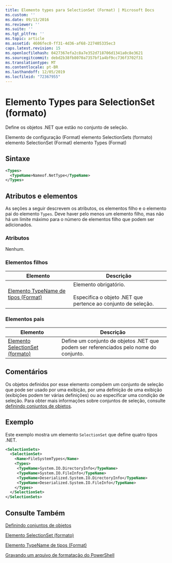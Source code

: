 ```yaml
---
title: Elemento types para SelectionSet (Format) | Microsoft Docs
ms.custom: ''
ms.date: 09/13/2016
ms.reviewer: ''
ms.suite: ''
ms.tgt_pltfrm: ''
ms.topic: article
ms.assetid: 4606fec0-ff31-4d36-af68-227405335ec3
caps.latest.revision: 15
ms.openlocfilehash: 0427367efa2c8a7e352d718706d1341a0c8e3621
ms.sourcegitcommit: debd2b38fb8070a7357bf1a4bf9cc736f3702f31
ms.translationtype: MT
ms.contentlocale: pt-BR
ms.lasthandoff: 12/05/2019
ms.locfileid: "72367955"
---
```

# <a name="types-element-for-selectionset-format"></a>Elemento Types para SelectionSet (formato)

Define os objetos .NET que estão no conjunto de seleção.

Elemento de configuração (Format) elemento SelectionSets (formato) elemento SelectionSet (Format) elemento Types (Format)

## <a name="syntax"></a>Sintaxe

```xml
<Types>
  <TypeName>Nameof.NetType</TypeName>
</Types>

```

## <a name="attributes-and-elements"></a>Atributos e elementos

As seções a seguir descrevem os atributos, os elementos filho e o elemento pai do elemento `Types`. Deve haver pelo menos um elemento filho, mas não há um limite máximo para o número de elementos filho que podem ser adicionados.

### <a name="attributes"></a>Atributos

Nenhum.

### <a name="child-elements"></a>Elementos filhos

|Elemento|Descrição|
|-------------|-----------------|
|[Elemento TypeName de tipos (Format)](./typename-element-for-types-format.md)|Elemento obrigatório.<br /><br /> Especifica o objeto .NET que pertence ao conjunto de seleção.|

### <a name="parent-elements"></a>Elementos pais

|Elemento|Descrição|
|-------------|-----------------|
|[Elemento SelectionSet (formato)](./selectionset-element-format.md)|Define um conjunto de objetos .NET que podem ser referenciados pelo nome do conjunto.|

## <a name="remarks"></a>Comentários

Os objetos definidos por esse elemento compõem um conjunto de seleção que pode ser usado por uma exibição, por uma definição de uma exibição (exibições podem ter várias definições) ou ao especificar uma condição de seleção.  Para obter mais informações sobre conjuntos de seleção, consulte [definindo conjuntos de objetos](./defining-selection-sets.md).

## <a name="example"></a>Exemplo

Este exemplo mostra um elemento `SelectionSet` que define quatro tipos .NET.

```xml
<SelectionSets>
  <SelectionSet>
    <Name>FileSystemTypes</Name>
    <Types>
     <TypeName>System.IO.DirectoryInfo</TypeName>
     <TypeName>System.IO.FileInfo</TypeName>
     <TypeName>Deserialized.System.IO.DirectoryInfo</TypeName>
     <TypeName>Deserialized.System.IO.FileInfo</TypeName>
    </Types>
  </SelectionSet>
</SelectionSets>
```

## <a name="see-also"></a>Consulte Também

[Definindo conjuntos de objetos](./defining-selection-sets.md)

[Elemento SelectionSet (formato)](./selectionset-element-format.md)

[Elemento TypeName de tipos (Format)](./typename-element-for-types-format.md)

[Gravando um arquivo de formatação do PowerShell](./writing-a-powershell-formatting-file.md)
